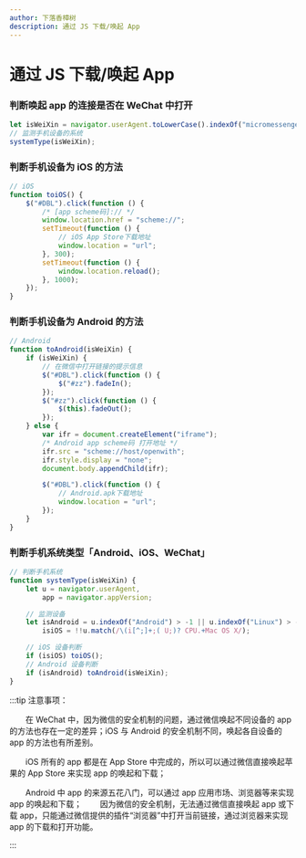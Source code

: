 ```yaml
---
author: 下落香樟树
description: 通过 JS 下载/唤起 App
---
```


# 通过 JS 下载/唤起 App

### 判断唤起 app 的连接是否在 WeChat 中打开

```javascript title="代码示例"
let isWeiXin = navigator.userAgent.toLowerCase().indexOf("micromessenger") != -1;
// 监测手机设备的系统
systemType(isWeiXin);
```

### 判断手机设备为 **iOS** 的方法

```javascript title="代码示例"
// iOS
function toiOS() {
	$("#DBL").click(function () {
		/* [app scheme码]:// */
		window.location.href = "scheme://";
		setTimeout(function () {
			// iOS App Store下载地址
			window.location = "url";
		}, 300);
		setTimeout(function () {
			window.location.reload();
		}, 1000);
	});
}
```

### 判断手机设备为 Android 的方法

```javascript title="代码示例"
// Android
function toAndroid(isWeiXin) {
	if (isWeiXin) {
		// 在微信中打开链接的提示信息
		$("#DBL").click(function () {
			$("#zz").fadeIn();
		});
		$("#zz").click(function () {
			$(this).fadeOut();
		});
	} else {
		var ifr = document.createElement("iframe");
		/* Android app scheme码 打开地址 */
		ifr.src = "scheme://host/openwith";
		ifr.style.display = "none";
		document.body.appendChild(ifr);

		$("#DBL").click(function () {
			// Android.apk下载地址
			window.location = "url";
		});
	}
}
```

### 判断手机系统类型「Android、iOS、WeChat」

```javascript title="代码示例"
// 判断手机系统
function systemType(isWeiXin) {
	let u = navigator.userAgent,
		app = navigator.appVersion;

	// 监测设备
	let isAndroid = u.indexOf("Android") > -1 || u.indexOf("Linux") > -1,
		isiOS = !!u.match(/\(i[^;]+;( U;)? CPU.+Mac OS X/);

	// iOS 设备判断
	if (isiOS) toiOS();
	// Android 设备判断
	if (isAndroid) toAndroid(isWeiXin);
}
```

:::tip 注意事项：

&emsp;&emsp;在 WeChat 中，因为微信的安全机制的问题，通过微信唤起不同设备的 app 的方法也存在一定的差异；iOS 与 Android 的安全机制不同，唤起各自设备的 app 的方法也有所差别。

&emsp;&emsp;iOS 所有的 app 都是在 App Store 中完成的，所以可以通过微信直接唤起苹果的 App Store 来实现 app 的唤起和下载；

&emsp;&emsp;Android 中 app 的来源五花八门，可以通过 app 应用市场、浏览器等来实现 app 的唤起和下载；
&emsp;&emsp;因为微信的安全机制，无法通过微信直接唤起 app 或下载 app，只能通过微信提供的插件“浏览器”中打开当前链接，通过浏览器来实现 app 的下载和打开功能。

:::
